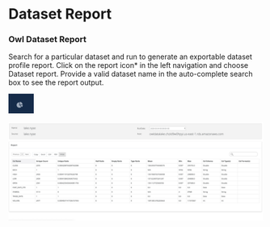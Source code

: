 # Dataset Report

### Owl Dataset Report <a id="owl-weekly-rollup-reports"></a>

Search for a particular dataset and run to generate an exportable dataset profile report. Click on the report icon\* in the left navigation and choose Dataset report. Provide a valid dataset name in the auto-complete search box to see the report output.

![\*Report Icon](../.gitbook/assets/screen-shot-2020-05-07-at-6.55.18-pm.png)

![](../.gitbook/assets/screen-shot-2020-05-07-at-6.53.09-pm.png)

